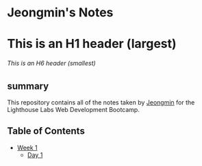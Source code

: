 # Jeongmin's Notes
# This is an H1 header (largest)
###### This is an H6 header (smallest)
## summary
This repository contains all of the notes taken by [Jeongmin](https://github.com/JeongminJamie) for the Lighthouse Labs Web Development Bootcamp.
## Table of Contents 
* [Week 1](/Week_1)
  * [Day 1](/Week_1/Day_1)

